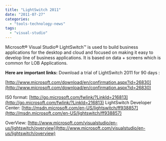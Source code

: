 ```yaml
---
title: "LightSwitch 2011"
date: "2011-07-27"
categories: 
  - "tools-technology-news"
tags: 
  - "visual-studio"
---
```




Microsoft® Visual Studio® LightSwitch™ is used to build business applications for the desktop and cloud and focused on making it easy to develop line of business applications. It is based on data + screens which is common for LOB Applications.

**Here are important links:** Download a trial of LightSwitch 2011 for 90 days :

[](http://www.microsoft.com/download/en/confirmation.aspx?id=26830)[http://www.microsoft.com/download/en/confirmation.aspx?id=26830](http://www.microsoft.com/download/en/confirmation.aspx?id=26830)

IS0 format: [](http://go.microsoft.com/fwlink/?LinkId=216813)[http://go.microsoft.com/fwlink/?LinkId=216813](http://go.microsoft.com/fwlink/?LinkId=216813) LightSwitch Developer Center: [](http://msdn.microsoft.com/en-US/lightswitch/ff938857)[http://msdn.microsoft.com/en-US/lightswitch/ff938857](http://msdn.microsoft.com/en-US/lightswitch/ff938857)

OverView: [](http://www.microsoft.com/visualstudio/en-us/lightswitch/overview)[http://www.microsoft.com/visualstudio/en-us/lightswitch/overview](http://www.microsoft.com/visualstudio/en-us/lightswitch/overview)
